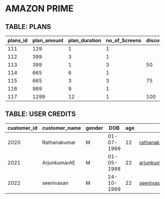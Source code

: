# AMAZON PRIME

## TABLE: PLANS


| plans_id | plan_amount | plan_duration | no_of_Screens | discount_amount |
|----------|-------------|---------------|---------------|-----------------|
| 111      | 129         | 1             | 1             |                 |
| 112      | 399         | 3             | 1             |                 |
| 113      | 399         | 1             | 3             | 50              |
| 114      | 665         | 6             | 1             |                 |
| 115      | 665         | 3             | 3             | 75              |
| 116      | 989         | 9             | 1             |                 |
| 117      | 1299        | 12            | 1             | 100             |

## TABLE: USER CREDITS

| customer_id | customer_name | gender | DOB        | age | mail_id                | user_id                  | password     | mobile_no  | plan_id |
|-------------|---------------|--------|------------|-----|------------------------|--------------------------|--------------|------------|---------|
| 2020        | Rathanakumar  | M      | 01-07-1999 | 22  | rathanakumar@gmail.com | rathanamedorinkashi@1999 | 5g6h7j8k     | 9876543210 | 114     |
| 2021        | ArjunkumarAE  | M      | 01-05-1998 | 22  | arjunkumar@gmail.com   | arjunmedorinkashi@1998   | 2w3e4r5t6y   | 3546782234 | 115     |
| 2022        | seenivasan    | M      | 24-10-1999 | 22  | seenivasan@gmail.com   | seeniva1999@123          | xcv234sdf678 | 2346542378 | 112     |
